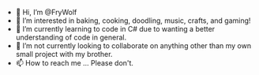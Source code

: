 - 👋 Hi, I’m @FryWolf
- 👀 I’m interested in baking, cooking, doodling, music, crafts, and gaming!
- 🌱 I’m currently learning to code in C# due to wanting a better understanding of code in general.
- 💞️ I’m not currently looking to collaborate on anything other than my own small project with my brother.
- 📫 How to reach me ... Please don't.

<!---
FryWolf/FryWolf is a ✨ special ✨ repository because its `README.md` (this file) appears on your GitHub profile.
You can click the Preview link to take a look at your changes.
--->
